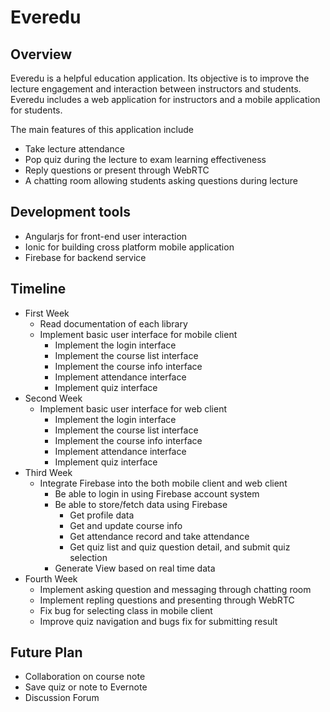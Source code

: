 # Everedu

## Overview 
Everedu is a helpful education application. Its objective is to improve the lecture engagement and interaction between instructors and students. Everedu includes a web application for instructors and a mobile application for students. 

The main features of this application include

+ Take lecture attendance
+ Pop quiz during the lecture to exam learning effectiveness
+ Reply questions or present through WebRTC
+ A chatting room allowing students asking questions during lecture

## Development tools
+ Angularjs for front-end user interaction 
+ Ionic for building cross platform mobile application
+ Firebase for backend service 

## Timeline
+ First Week
	+ Read documentation of each library 
	+ Implement basic user interface for mobile client
		+ Implement the login interface
		+ Implement the course list interface
		+ Implement the course info interface 
		+ Implement attendance interface
		+ Implement quiz interface 
+ Second Week
	+ Implement basic user interface for web client
		+ Implement the login interface
		+ Implement the course list interface
		+ Implement the course info interface 
		+ Implement attendance interface
		+ Implement quiz interface  
+ Third Week
	+ Integrate Firebase into the both mobile client and web client
		+ Be able to login in using Firebase account system
		+ Be able to store/fetch data using Firebase
			+ Get profile data
			+ Get and update course info
			+ Get attendance record and take attendance
			+ Get quiz list and quiz question detail, and submit quiz selection  
		+ Generate View based on real time data
+ Fourth Week
	+ Implement asking question and messaging through chatting room
	+ Implement repling questions and presenting through WebRTC
	+ Fix bug for selecting class in mobile client
	+ Improve quiz navigation and bugs fix for submitting result

	
## Future Plan
+ Collaboration on course note
+ Save quiz or note to Evernote
+ Discussion Forum